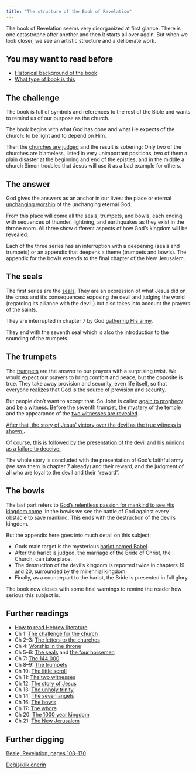 ```yaml
---
title: "The structure of the Book of Revelation"
---
```



The book of Revelation seems very disorganized at first glance. There is one catastrophe after another and then it starts all over again. But when we look closer, we see an artistic structure and a deliberate work.


## You may want to read before

<a name="bba0"></a>
- [Historical background of the book](../../../background/history/expl/pax-romana-key-to-understand-the-book-of-revelation)
- [What type of book is this](../../../background/literature/expl/the-book-of-revelation-how-to-read-it)



## The challenge

<a name="8179"></a>
The book is full of symbols and references to the rest of the Bible and wants to remind us of our purpose as the church.

The book begins with what God has done and what He expects of the church: to be light and to depend on Him.

Then the [churches are judged](../../../content/letters/expl/the-letters-to-the-seven-churches) and the result is sobering: Only two of the churches are blameless, listed in very unimportant positions, two of them a plain disaster at the beginning and end of the epistles, and in the middle a church Simon troubles that Jesus will use it as a bad example for others.


## The answer

<a name="b85e"></a>
God gives the answers as an anchor in our lives: the place or eternal [unchanging worship](../../../topics/power/short/worship) of the unchanging eternal God.

From this place will come all the seals, trumpets, and bowls, each ending with sequences of thunder, lightning, and earthquakes as they exist in the throne room. All three show different aspects of how God’s kingdom will be revealed.

Each of the three series has an interruption with a deepening (seals and trumpets) or an appendix that deepens a theme (trumpets and bowls). The appendix for the bowls extends to the final chapter of the New Jerusalem.


## The seals

<a name="8ec8"></a>
The first series are the [seals](../../../content/seals/expl/the-book-with-the-seven-seals). They are an expression of what Jesus did on the cross and it’s consequences: exposing the devil and judging the world (regarding its alliance with the devil,) but also takes into account the prayers of the saints.

They are interrupted in chapter 7 by God [gathering His army](../../../content/army/expl/the-144000).

They end with the seventh seal which is also the introduction to the sounding of the trumpets.


## The trumpets

<a name="c56a"></a>
The [trumpets](../../../content/trumpets/expl/the-trumpets-in-revelation) are the answer to our prayers with a surprising twist. We would expect our prayers to bring comfort and peace, but the opposite is true. They take away provision and security, even life itself, so that everyone realizes that God is the source of provision and security.

But people don’t want to accept that. So John is called [again to prophecy and be a witness](../../../content/scroll/expl/the-little-scroll). Before the seventh trumpet, the mystery of the temple and the appearance of the [two witnesses are revealed](../../../content/witnesses/expl/the-two-witnesses).

[After that, the story of Jesus’ victory over the devil as the true witness is shown ](../../../content/jesus/expl/a-different-christmas-story).

[Of course, this is followed by the presentation of the devil and his minions as a failure to deceive.](../../../content/beasts/expl/the-nature-of-the-beast-in-the-book-of-revelation)

The whole story is concluded with the presentation of God’s faithful army (we saw them in chapter 7 already) and their reward, and the judgment of all who are loyal to the devil and their “reward”.


## The bowls

<a name="d15a"></a>
The last part refers to [God’s relentless passion for mankind to see His kingdom come](../../../content/bowls/expl/the-bowls-of-wrath). In the bowls we see the battle of God against every obstacle to save mankind. This ends with the destruction of the devil’s kingdom.

But the appendix here goes into much detail on this subject:

- Gods main target is the mysterious [harlot named Babel](../../../content/harlot/expl/who-is-the-whore-babel-part-1).
- After the harlot is judged, the marriage of the Bride of Christ, the Church, can take place.
- The destruction of the devil’s kingdom is reported twice in chapters 19 and 20, surrounded by the millennial kingdom.
- Finally, as a counterpart to the harlot, the Bride is presented in full glory.


The book now closes with some final warnings to remind the reader how serious this subject is.


## Further readings

<a name="a799"></a>
- [How to read Hebrew literature](../../../background/literature/expl/literary-tools-in-the-book-of-revelation)
- Ch 1: [The challenge for the church](../../../content/letters/expl/the-angel-of-the-churches)
- Ch 2–3: [The letters to the churches](../../../content/letters/expl/the-letters-to-the-seven-churches)
- Ch 4: [Worship in the throne](../../../content/worship/expl/worship-in-the-throne-room)
- Ch 5–6: [The seals](../../../content/seals/expl/the-book-with-the-seven-seals) and [the four horsemen](../../../content/seals/expl/the-mystery-of-the-four-horse-men)
- Ch 7: [The 144 000](../../../content/army/expl/the-144000)
- Ch 8–9: [The trumpets](../../../content/trumpets/expl/the-trumpets-in-revelation)
- Ch 10: [The little scroll](../../../content/scroll/expl/the-little-scroll)
- Ch 11: [The two witnesses](../../../content/witnesses/expl/the-two-witnesses)
- Ch 12: [The story of Jesus](../../../content/jesus/expl/a-different-christmas-story)
- Ch 13: [The unholy trinity](../../../content/beasts/expl/the-nature-of-the-beast-in-the-book-of-revelation)
- Ch 14: [The seven angels](../../../content/harvest/expl/gods-army-and-the-seven-angels)
- Ch 16: [The bowls](../../../content/bowls/expl/the-bowls-of-wrath)
- Ch 17: [The whore](../../../content/harlot/expl/who-is-the-whore-babel-part-1)
- Ch 20: [The 1000 year kingdom](../../../content/1000y/expl/the-thousand-year-kingdom)
- Ch 21: [The New Jerusalem](../../../content/paradise/expl/the-new-jerusalem)



## Further digging

<a name="fb90"></a>
[Beale, Revelation, pages 108–170](../../../gen/background/ressources/how-to-study-the-book-of-revelation#7557)






[Değişiklik önerin](https://github.com/revelation-today/revelation-today/blob/main/exampleSite/content/docs/background/structure/expl/the-structure-of-the-book-of-revelation.md)
